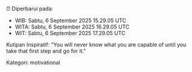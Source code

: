 ⏰ Diperbarui pada:
- WIB: Sabtu, 6 September 2025 15.29.05 UTC
- WITA: Sabtu, 6 September 2025 16.29.05 UTC
- WIT: Sabtu, 6 September 2025 17.29.05 UTC

Kutipan Inspiratif:
"You will never know what you are capable of until you take that first step and go for it."


Kategori: motivational

